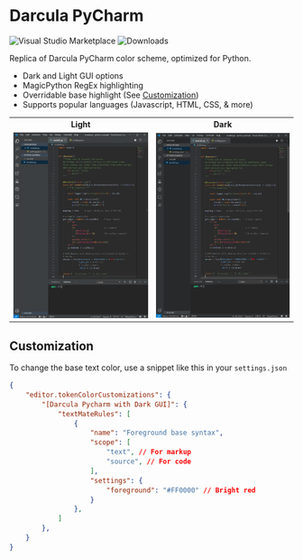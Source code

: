 # Darcula PyCharm

![Visual Studio Marketplace](https://vsmarketplacebadge.apphb.com/version/garytyler.darcula-pycharm.svg) ![Downloads](https://vsmarketplacebadge.apphb.com/downloads/garytyler.darcula-pycharm.svg)

Replica of Darcula PyCharm color scheme, optimized for Python.

- Dark and Light GUI options
- MagicPython RegEx highlighting
- Overridable base highlight (See [Customization](#customization))
- Supports popular languages (Javascript, HTML, CSS, & more) 

 <table>
  <tr>
    <th>Light</th>
    <th>Dark</th>
  </tr>
  <tr>
    <td><img src="images/light.png"  /></td>
    <td><img src="images/dark.png"  /> </td>
  </tr>
</table>

## Customization 

To change the base text color, use a snippet like this in your `settings.json`

```json
{
    "editor.tokenColorCustomizations": {
        "[Darcula Pycharm with Dark GUI]": {
            "textMateRules": [
                {
                    "name": "Foreground base syntax",
                    "scope": [
                        "text", // For markup
                        "source", // For code
                    ],
                    "settings": {
                        "foreground": "#FF0000" // Bright red
                    }
                },
            ]
        },
    }
}
```